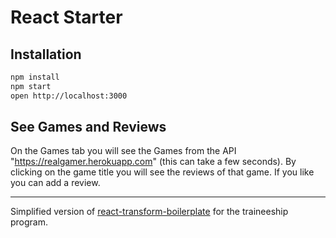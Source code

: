 # React Starter

## Installation

```bash
npm install
npm start
open http://localhost:3000
```

## See Games and Reviews

On the Games tab you will see the Games from the API "https://realgamer.herokuapp.com" (this can take a few seconds). By clicking on the game title you will see the reviews of that game. If you like you can add a review.

------------------

Simplified version of [react-transform-boilerplate](https://github.com/gaearon/react-transform-boilerplate) for the
traineeship program.

